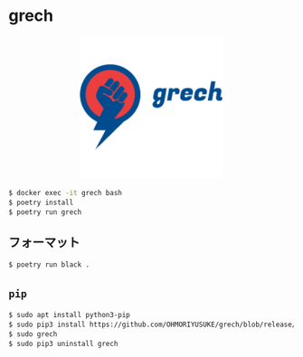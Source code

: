 # grech

<div align="center">
<img width="50%" src="./docs/images/grich_logo.png" alt="logo" title="logo">
</div>

```sh
$ docker exec -it grech bash
$ poetry install
$ poetry run grech
```

## フォーマット

```sh
$ poetry run black .
```

## `pip`

```sh
$ sudo apt install python3-pip
$ sudo pip3 install https://github.com/OHMORIYUSUKE/grech/blob/release/OS_lecture_Support_tool-0.1.0-py3-none-any.whl?raw=true
$ sudo grech
$ sudo pip3 uninstall grech
```
